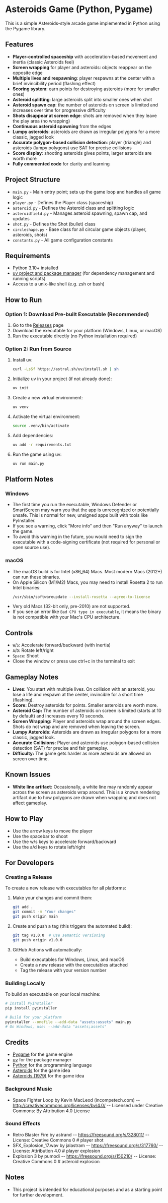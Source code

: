# Asteroids Game (Python, Pygame)

This is a simple Asteroids-style arcade game implemented in Python using the Pygame library.

## Features
- **Player-controlled spaceship** with acceleration-based movement and inertia (classic Asteroids feel)
- **Screen wrapping** for player and asteroids: objects reappear on the opposite edge
- **Multiple lives and respawning**: player respawns at the center with a brief invincibility period (flashing effect)
- **Scoring system**: earn points for destroying asteroids (more for smaller ones)
- **Asteroid splitting**: large asteroids split into smaller ones when shot
- **Asteroid spawn cap**: the number of asteroids on screen is limited and increases over time for progressive difficulty
- **Shots disappear at screen edge**: shots are removed when they leave the play area (no wrapping)
- **Continuous asteroid spawning** from the edges
- **Lumpy asteroids**: asteroids are drawn as irregular polygons for a more classic, jagged look
- **Accurate polygon-based collision detection**: player (triangle) and asteroids (lumpy polygons) use SAT for precise collisions
- **Score display**: shooting asteroids gives points, larger asteroids are worth more
- **Fully commented code** for clarity and learning

## Project Structure
- `main.py` - Main entry point; sets up the game loop and handles all game logic
- `player.py` - Defines the Player class (spaceship)
- `asteroid.py` - Defines the Asteroid class and splitting logic
- `asteroidfield.py` - Manages asteroid spawning, spawn cap, and updates
- `shot.py` - Defines the Shot (bullet) class
- `circleshape.py` - Base class for all circular game objects (player, asteroids, shots)
- `constants.py` - All game configuration constants

## Requirements
- Python 3.10+ installed
- [uv project and package manager](https://github.com/astral-sh/uv) (for dependency management and running scripts)
- Access to a unix-like shell (e.g. zsh or bash)

## How to Run

### Option 1: Download Pre-built Executable (Recommended)
1. Go to the [Releases](https://github.com/TDRobertson/asteroids/releases) page
2. Download the executable for your platform (Windows, Linux, or macOS)
3. Run the executable directly (no Python installation required)

### Option 2: Run from Source
1. Install uv:
   ```bash
   curl -LsSf https://astral.sh/uv/install.sh | sh
   ```
2. Initialize uv in your project (if not already done):
   ```bash
   uv init
   ```
3. Create a new virtual environment:
   ```bash
   uv venv
   ```
4. Activate the virtual environment:
   ```bash
   source .venv/bin/activate
   ```
5. Add dependencies:
   ```bash
   uv add -r requirements.txt
   ```
6. Run the game using uv:
   ```bash
   uv run main.py
   ```

## Platform Notes

### Windows
- The first time you run the executable, Windows Defender or SmartScreen may warn you that the app is unrecognized or potentially unsafe. This is normal for new, unsigned apps built with tools like PyInstaller.
- If you see a warning, click "More info" and then "Run anyway" to launch the game.
- To avoid this warning in the future, you would need to sign the executable with a code-signing certificate (not required for personal or open source use).

### macOS
- The macOS build is for Intel (x86_64) Macs. Most modern Macs (2012+) can run these binaries.
- On Apple Silicon (M1/M2) Macs, you may need to install Rosetta 2 to run Intel binaries:
  ```sh
  /usr/sbin/softwareupdate --install-rosetta --agree-to-license
  ```
- Very old Macs (32-bit only, pre-2010) are not supported.
- If you see an error like `Bad CPU type in executable`, it means the binary is not compatible with your Mac's CPU architecture.

## Controls
- `W`/`S`: Accelerate forward/backward (with inertia)
- `A`/`D`: Rotate left/right
- `Space`: Shoot
- Close the window or press use ctrl+c in the terminal to exit

## Gameplay Notes
- **Lives:** You start with multiple lives. On collision with an asteroid, you lose a life and respawn at the center, invincible for a short time (flashing).
- **Score:** Destroy asteroids for points. Smaller asteroids are worth more.
- **Asteroid Cap:** The number of asteroids on screen is limited (starts at 10 by default) and increases every 10 seconds.
- **Screen Wrapping:** Player and asteroids wrap around the screen edges. Shots do not wrap and are removed when leaving the screen.
- **Lumpy Asteroids:** Asteroids are drawn as irregular polygons for a more classic, jagged look.
- **Accurate Collisions:** Player and asteroids use polygon-based collision detection (SAT) for precise and fair gameplay.
- **Difficulty:** The game gets harder as more asteroids are allowed on screen over time.

## Known Issues
- **White line artifact:** Occasionally, a white line may randomly appear across the screen as asteroids wrap around. This is a known rendering artifact due to how polygons are drawn when wrapping and does not affect gameplay.

## How to Play
- Use the arrow keys to move the player
- Use the spacebar to shoot
- Use the w/s keys to accelerate forward/backward
- Use the a/d keys to rotate left/right

## For Developers

### Creating a Release
To create a new release with executables for all platforms:

1. Make your changes and commit them:
   ```bash
   git add .
   git commit -m "Your changes"
   git push origin main
   ```

2. Create and push a tag (this triggers the automated build):
   ```bash
   git tag v1.0.0  # Use semantic versioning
   git push origin v1.0.0
   ```

3. GitHub Actions will automatically:
   - Build executables for Windows, Linux, and macOS
   - Create a new release with the executables attached
   - Tag the release with your version number

### Building Locally
To build an executable on your local machine:

```bash
# Install PyInstaller
pip install pyinstaller

# Build for your platform
pyinstaller --onefile --add-data "assets:assets" main.py
# On Windows, use: --add-data "assets;assets"
```

## Credits
- [Pygame](https://www.pygame.org/) for the game engine
- [uv](https://github.com/astral-sh/uv) for the package manager
- [Python](https://www.python.org/) for the programming language
- [Asteroids](https://en.wikipedia.org/wiki/Asteroids_(video_game)) for the game idea
- [Asteroids (1979)](https://en.wikipedia.org/wiki/Asteroids_(video_game)) for the game idea

### Background Music
- Space Fighter Loop by Kevin MacLeod (incompetech.com) -- http://creativecommons.org/licenses/by/4.0/ -- Licensed under Creative Commons: By Attribution 4.0 License

### Sound Effects
- Retro Blaster Fire by astrand -- https://freesound.org/s/328011/ -- License: Creative Commons 0 # player shot
- SFX_Explosion_17.wav by jalastram -- https://freesound.org/s/317760/ -- License: Attribution 4.0 # player explosion
- Explosion 3 by pumodi -- https://freesound.org/s/150210/ -- License: Creative Commons 0 # asteroid explosion

## Notes
- This project is intended for educational purposes and as a starting point for further development.
